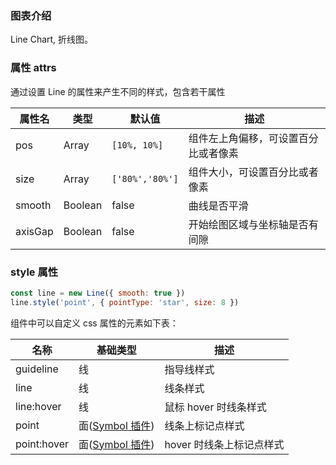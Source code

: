 ### 图表介绍

Line Chart, 折线图。

### 属性 attrs

通过设置 Line 的属性来产生不同的样式，包含若干属性

| 属性名  | 类型    | 默认值          | 描述                                 |
| ------- | ------- | --------------- | ------------------------------------ |
| pos     | Array   | `[10%, 10%]`    | 组件左上角偏移，可设置百分比或者像素 |
| size    | Array   | `['80%','80%']` | 组件大小，可设置百分比或者像素       |
| smooth  | Boolean | false           | 曲线是否平滑                         |
| axisGap | Boolean | false           | 开始绘图区域与坐标轴是否有间隙       |

### style 属性

```javascript
const line = new Line({ smooth: true })
line.style('point', { pointType: 'star', size: 8 })
```

组件中可以自定义 css 属性的元素如下表：

| 名称        | 基础类型                                                                              | 描述                     |
| ----------- | ------------------------------------------------------------------------------------- | ------------------------ |
| guideline   | 线                                                                                    | 指导线样式               |
| line        | 线                                                                                    | 线条样式                 |
| line:hover  | 线                                                                                    | 鼠标 hover 时线条样式    |
| point       | 面(<a style="text-decoration:underline" href="./#/doc/plugin/Symbol">Symbol 插件</a>) | 线条上标记点样式         |
| point:hover | 面(<a style="text-decoration:underline" href="./#/doc/plugin/Symbol">Symbol 插件</a>) | hover 时线条上标记点样式 |
